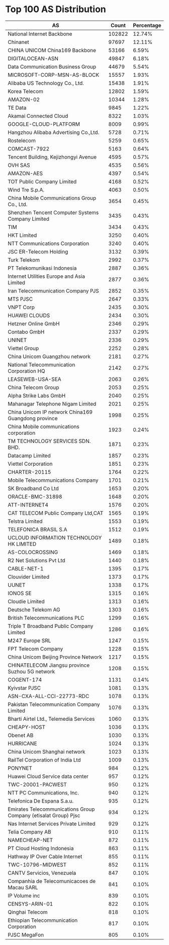 # Top 100 AS Distribution
| AS | Count | Percentage |
|----|----|----|
| National Internet Backbone | 102822 | 12.74% |
| Chinanet | 97697 | 12.11% |
| CHINA UNICOM China169 Backbone | 53166 | 6.59% |
| DIGITALOCEAN-ASN | 49847 | 6.18% |
| Data Communication Business Group | 44679 | 5.54% |
| MICROSOFT-CORP-MSN-AS-BLOCK | 15557 | 1.93% |
| Alibaba US Technology Co., Ltd. | 15438 | 1.91% |
| Korea Telecom | 12802 | 1.59% |
| AMAZON-02 | 10344 | 1.28% |
| TE Data | 9845 | 1.22% |
| Akamai Connected Cloud | 8322 | 1.03% |
| GOOGLE-CLOUD-PLATFORM | 8009 | 0.99% |
| Hangzhou Alibaba Advertising Co.,Ltd. | 5728 | 0.71% |
| Rostelecom | 5259 | 0.65% |
| COMCAST-7922 | 5163 | 0.64% |
| Tencent Building, Kejizhongyi Avenue | 4595 | 0.57% |
| OVH SAS | 4535 | 0.56% |
| AMAZON-AES | 4397 | 0.54% |
| TOT Public Company Limited | 4168 | 0.52% |
| Wind Tre S.p.A. | 4063 | 0.50% |
| China Mobile Communications Group Co., Ltd. | 3654 | 0.45% |
| Shenzhen Tencent Computer Systems Company Limited | 3435 | 0.43% |
| TIM | 3434 | 0.43% |
| HKT Limited | 3250 | 0.40% |
| NTT Communications Corporation | 3240 | 0.40% |
| JSC ER-Telecom Holding | 3132 | 0.39% |
| Turk Telekom | 2992 | 0.37% |
| PT Telekomunikasi Indonesia | 2887 | 0.36% |
| Internet Utilities Europe and Asia Limited | 2877 | 0.36% |
| Iran Telecommunication Company PJS | 2852 | 0.35% |
| MTS PJSC | 2647 | 0.33% |
| VNPT Corp | 2435 | 0.30% |
| HUAWEI CLOUDS | 2434 | 0.30% |
| Hetzner Online GmbH | 2346 | 0.29% |
| Contabo GmbH | 2337 | 0.29% |
| UNINET | 2336 | 0.29% |
| Viettel Group | 2252 | 0.28% |
| China Unicom Guangzhou network | 2181 | 0.27% |
| National Telecommunication Corporation HQ | 2142 | 0.27% |
| LEASEWEB-USA-SEA | 2063 | 0.26% |
| China Telecom Group | 2053 | 0.25% |
| Alpha Strike Labs GmbH | 2040 | 0.25% |
| Mahanagar Telephone Nigam Limited | 2021 | 0.25% |
| China Unicom IP network China169 Guangdong province | 1998 | 0.25% |
| China Mobile communications corporation | 1923 | 0.24% |
| TM TECHNOLOGY SERVICES SDN. BHD. | 1871 | 0.23% |
| Datacamp Limited | 1857 | 0.23% |
| Viettel Corporation | 1851 | 0.23% |
| CHARTER-20115 | 1764 | 0.22% |
| Mobile Telecommunications Company | 1701 | 0.21% |
| SK Broadband Co Ltd | 1653 | 0.20% |
| ORACLE-BMC-31898 | 1648 | 0.20% |
| ATT-INTERNET4 | 1576 | 0.20% |
| CAT TELECOM Public Company Ltd,CAT | 1565 | 0.19% |
| Telstra Limited | 1553 | 0.19% |
| TELEFONICA BRASIL S.A | 1512 | 0.19% |
| UCLOUD INFORMATION TECHNOLOGY HK LIMITED | 1489 | 0.18% |
| AS-COLOCROSSING | 1469 | 0.18% |
| R2 Net Solutions Pvt Ltd | 1440 | 0.18% |
| CABLE-NET-1 | 1395 | 0.17% |
| Clouvider Limited | 1373 | 0.17% |
| UUNET | 1338 | 0.17% |
| IONOS SE | 1315 | 0.16% |
| Cloudie Limited | 1313 | 0.16% |
| Deutsche Telekom AG | 1303 | 0.16% |
| British Telecommunications PLC | 1299 | 0.16% |
| Triple T Broadband Public Company Limited | 1286 | 0.16% |
| M247 Europe SRL | 1247 | 0.15% |
| FPT Telecom Company | 1228 | 0.15% |
| China Unicom Beijing Province Network | 1217 | 0.15% |
| CHINATELECOM Jiangsu province Suzhou 5G network | 1208 | 0.15% |
| COGENT-174 | 1131 | 0.14% |
| Kyivstar PJSC | 1081 | 0.13% |
| ASN-CXA-ALL-CCI-22773-RDC | 1078 | 0.13% |
| Pakistan Telecommunication Company Limited | 1076 | 0.13% |
| Bharti Airtel Ltd., Telemedia Services | 1060 | 0.13% |
| CHEAPY-HOST | 1036 | 0.13% |
| Obenet AB | 1030 | 0.13% |
| HURRICANE | 1024 | 0.13% |
| China Unicom Shanghai network | 1023 | 0.13% |
| RailTel Corporation of India Ltd | 1009 | 0.13% |
| PONYNET | 984 | 0.12% |
| Huawei Cloud Service data center | 957 | 0.12% |
| TWC-20001-PACWEST | 950 | 0.12% |
| NTT PC Communications, Inc. | 940 | 0.12% |
| Telefonica De Espana S.a.u. | 935 | 0.12% |
| Emirates Telecommunications Group Company (etisalat Group) Pjsc | 934 | 0.12% |
| Nas Internet Services Private Limited | 929 | 0.12% |
| Telia Company AB | 910 | 0.11% |
| NAMECHEAP-NET | 872 | 0.11% |
| PT Cloud Hosting Indonesia | 863 | 0.11% |
| Hathway IP Over Cable Internet | 855 | 0.11% |
| TWC-10796-MIDWEST | 852 | 0.11% |
| CANTV Servicios, Venezuela | 847 | 0.10% |
| Companhia de Telecomunicacoes de Macau SARL | 841 | 0.10% |
| IP Volume inc | 839 | 0.10% |
| CENSYS-ARIN-01 | 822 | 0.10% |
| Qinghai Telecom | 818 | 0.10% |
| Ethiopian Telecommunication Corporation | 817 | 0.10% |
| PJSC MegaFon | 805 | 0.10% |
